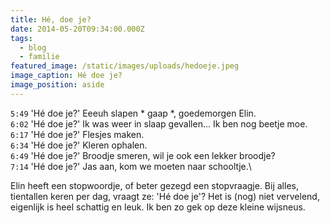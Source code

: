 ```yaml
---
title: Hé, doe je?
date: 2014-05-20T09:34:00.000Z
tags:
  - blog
  - familie
featured_image: /static/images/uploads/hedoeje.jpeg
image_caption: Hé doe je?
image_position: aside
---
```

`5:49` 'Hé doe je?' Eeeuh slapen * gaap *, goedemorgen Elin.\
`6:02` 'Hé doe je?' Ik was weer in slaap gevallen... Ik ben nog beetje moe.\
`6:17` 'Hé doe je?' Flesjes maken.\
`6:34` 'Hé doe je?' Kleren ophalen.\
`6:49` 'Hé doe je?' Broodje smeren, wil je ook een lekker broodje?\
`7:14` 'Hé doe je?' Jas aan, kom we moeten naar schooltje.\

Elin heeft een stopwoordje, of beter gezegd een stopvraagje. Bij alles, tientallen keren per dag, vraagt ze: 'Hé doe je'? Het is (nog) niet vervelend, eigenlijk is heel schattig en leuk. Ik ben zo gek op deze kleine wijsneus.
